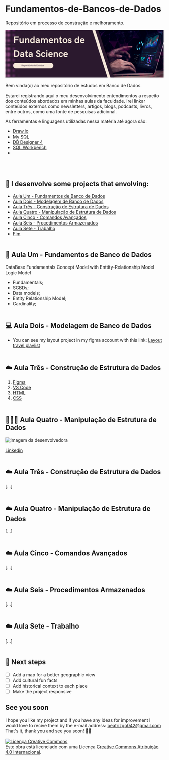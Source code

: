 # Fundamentos-de-Bancos-de-Dados

Repositório em processo de construção e melhoramento.

![Fundamentos de Banco de Dados](./css/assets/fundamentos-de-data-science-banner.png)

Bem vinda(o) ao meu repositório de estudos em Banco de Dados.

Estarei registrando aqui o meu desenvolvimento entendimentos a respeito dos conteúdos abordados em minhas aulas da faculdade. Irei linkar conteúdos externos como newsletters, artigos, blogs, podcasts, livros, entre outros, como uma fonte de pesquisas adicional.

As ferramentas e linguagens utilizadas nessa matéria até agora são:

- <a href="https://www.drawio.com/">Draw.io </a>
- <a href="https://www.mysql.com/">My SQL</a>
- <a href="https://dbdesigner.softonic.com.br/">DB Designer 4</a>
- <a href="https://www.mysql.com/products/workbench/">SQL Workbench</a>
- 

<br></br>
## 📑 I desenvolve some projects that envolving:
- <a href="#-fundamentos de banco de dados">Aula Um - Fundamentos de Banco de Dados</a>
- <a href="#-modelagem de banco de dados">Aula Dois - Modelagem de Banco de Dados</a>
- <a href="#-construção de estrutura de dados">Aula Três - Construção de Estrutura de Dados</a>
- <a href="#-manipulação de estrutura de dados">Aula Quatro - Manipulação de Estrutura de Dados</a>
- <a href="#-comandos avançados">Aula Cinco - Comandos Avançados</a>
- <a href="#-procedimentos armazenados">Aula Seis - Procedimentos Armazenados</a>
- <a href="#-trabalho">Aula Sete - Trabalho</a>
- <a href="#-fim">Fim</a>
<br></br>
## 🎲 Aula Um - Fundamentos de Banco de Dados

DataBase Fundamentals
Concept Model with Enttity-Relationship Model
Logic Model

- Fundamentals;
- SGBDs;
- Data models;
- Entity Relationship Model;
- Cardinality;
<br></br>

## 💻 Aula Dois - Modelagem de Banco de Dados

- You can see my layout project in my figma account with this link: [Layout travel playlist](https://www.figma.com/file/KLWJnN6vpMvZR7vvXTxfH9/Travel-playlist?node-id=0%3A1&t=03byssRmY85UZzbF-0)
<br></br>

## ☁️ Aula Três - Construção de Estrutura de Dados
1. [Figma](https://www.figma.com/?fuid=)
2. [VS Code](https://code.visualstudio.com/)
3. [HTML](https://developer.mozilla.org/en-US/docs/Web/HTML)
4. [CSS](https://developer.mozilla.org/en-US/docs/Web/CSS)
<br></br>

## 👩🏻‍💻 Aula Quatro - Manipulação de Estrutura de Dados

<img align="center" style="width:200px;" src="./travelplaylist/css/assets/profile-pic.png" alt="Imagem da desenvolvedora">

[Linkedin](https://www.linkedin.com/in/beatrizgo042/)
<br></br>

## ☁️ Aula Três - Construção de Estrutura de Dados
[...]
<br></br>

## ☁️ Aula Quatro - Manipulação de Estrutura de Dados
[...]
<br></br>

## ☁️ Aula Cinco - Comandos Avançados
[...]
<br></br>

## ☁️ Aula Seis - Procedimentos Armazenados
[...]
<br></br>

## ☁️ Aula Sete - Trabalho
[...]
<br></br>

## 👣 Next steps

- [ ] Add a map for a better geographic view
- [ ] Add cultural fun facts
- [ ] Add historical context to each place
- [ ] Make the project responsive

## See you soon

 I hope you like my project and if you have any ideas for improvement I would love to recive them by the e-mail address: beatrizgo042@gmail.com
 That's it, thank you and see you soon! 👋🏻
 <br></br>
 <a rel="license" href="http://creativecommons.org/licenses/by/4.0/"><img alt="Licença Creative Commons" style="border-width:0" src="https://i.creativecommons.org/l/by/4.0/88x31.png" /></a><br />Este obra está licenciado com uma Licença <a rel="license" href="http://creativecommons.org/licenses/by/4.0/">Creative Commons Atribuição 4.0 Internacional</a>.
